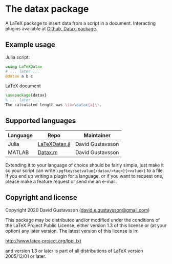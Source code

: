 # The datax package
A LaTeX package to insert data from a script in a document. Interacting plugins available at [Github, Datax-package](https://github.com/Datax-package).

## Example usage
Julia script:
```julia
using LaTeXDatax
# ... later ...
@datax a b c
```

LaTeX document
```tex
\usepackage{datax}
% ... later ...
The calculated length was \(a=\datax{a}\).
```

## Supported languages

Language | Repo | Maintainer
----- | ----- | -----
Julia | [LaTeXDatax.jl](https://github.com/Datax-package/LaTeXDatax.jl) | David Gustavsson
MATLAB | [Datax.m](https://github.com/Datax-package/Datax.m) | David Gustavsson

Extending it to your language of choice should be fairly simple, just make it so your script can write `\pgfkeyssetvalue{/datax/<tag>}{<value>}` to a file.
If you end up writing a plugin for a language, or if you want to request one, please make a feature request or send me an e-mail.

## Copyright and license
Copyright 2020 David Gustavsson (david.e.gustavsson@gmail.com)

This package may be distributed and/or modified under the
conditions of the LaTeX Project Public License, either
version 1.3 of this license or (at your option) any later
version. The latest version of this license is in:

http://www.latex-project.org/lppl.txt

and version 1.3 or later is part of all distributions of
LaTeX version 2005/12/01 or later.

